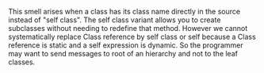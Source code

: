 This smell arises when a class has its class name directly in the source instead of "self class". The self class variant allows you to create subclasses without needing to redefine that method.
However we cannot systematically replace Class reference by self class or self because a Class reference is static and a self expression is dynamic. So the programmer may want to send messages to root of an hierarchy and not to the leaf classes. 